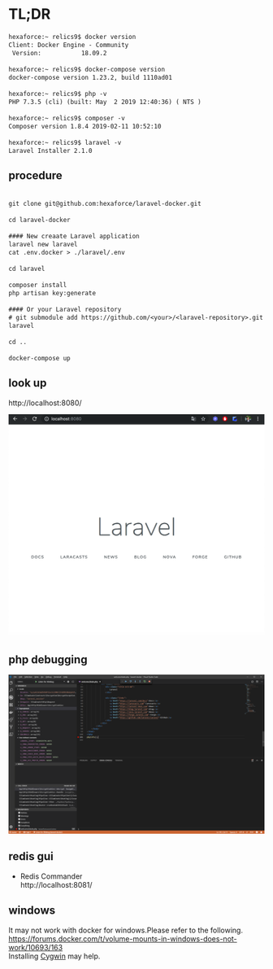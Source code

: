 # TL;DR

```
hexaforce:~ relics9$ docker version
Client: Docker Engine - Community
 Version:           18.09.2

hexaforce:~ relics9$ docker-compose version
docker-compose version 1.23.2, build 1110ad01

hexaforce:~ relics9$ php -v
PHP 7.3.5 (cli) (built: May  2 2019 12:40:36) ( NTS )

hexaforce:~ relics9$ composer -v
Composer version 1.8.4 2019-02-11 10:52:10

hexaforce:~ relics9$ laravel -v
Laravel Installer 2.1.0
```

## procedure
```

git clone git@github.com:hexaforce/laravel-docker.git

cd laravel-docker

#### New creaate Laravel application
laravel new laravel
cat .env.docker > ./laravel/.env

cd laravel

composer install
php artisan key:generate

#### Or your Laravel repository
# git submodule add https://github.com/<your>/<laravel-repository>.git laravel

cd ..

docker-compose up 

```

## look up

http://localhost:8080/

![SS](ss.png "SS")  

## php debugging
![debug](php-debug.png "debug") 

## redis gui

* Redis Commander  
http://localhost:8081/  

## windows 
It may not work with docker for windows.Please refer to the following.  
https://forums.docker.com/t/volume-mounts-in-windows-does-not-work/10693/163  
Installing [Cygwin](https://www.cygwin.com/) may help.  

